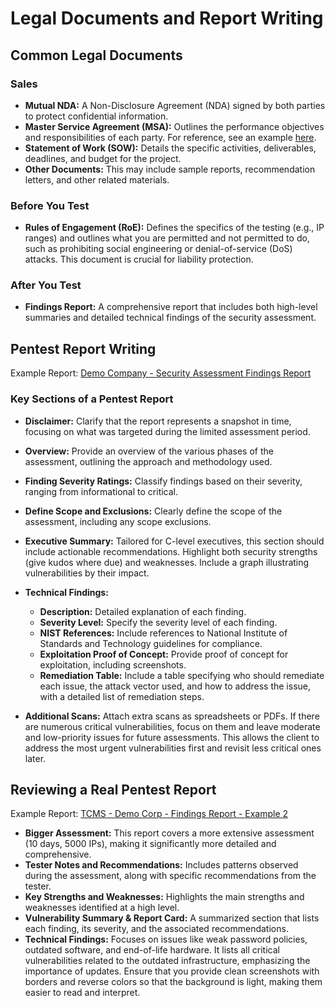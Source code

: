 # Legal Documents and Report Writing

## Common Legal Documents

### Sales

- **Mutual NDA:** A Non-Disclosure Agreement (NDA) signed by both parties to protect confidential information.
- **Master Service Agreement (MSA):** Outlines the performance objectives and responsibilities of each party. For reference, see an example [here](https://www.rapid7.com/legal/msa/).
- **Statement of Work (SOW):** Details the specific activities, deliverables, deadlines, and budget for the project.
- **Other Documents:** This may include sample reports, recommendation letters, and other related materials.

### Before You Test

- **Rules of Engagement (RoE):** Defines the specifics of the testing (e.g., IP ranges) and outlines what you are permitted and not permitted to do, such as prohibiting social engineering or denial-of-service (DoS) attacks. This document is crucial for liability protection.

### After You Test

- **Findings Report:** A comprehensive report that includes both high-level summaries and detailed technical findings of the security assessment.

## Pentest Report Writing

Example Report: [Demo Company - Security Assessment Findings Report](https://github.com/hmaverickadams/TCM-Security-Sample-Pentest-Report/blob/master/Demo%20Company%20-%20Security%20Assessment%20Findings%20Report.docx)

### Key Sections of a Pentest Report

- **Disclaimer:** Clarify that the report represents a snapshot in time, focusing on what was targeted during the limited assessment period.
- **Overview:** Provide an overview of the various phases of the assessment, outlining the approach and methodology used.

- **Finding Severity Ratings:** Classify findings based on their severity, ranging from informational to critical.

- **Define Scope and Exclusions:** Clearly define the scope of the assessment, including any scope exclusions.

- **Executive Summary:** Tailored for C-level executives, this section should include actionable recommendations. Highlight both security strengths (give kudos where due) and weaknesses. Include a graph illustrating vulnerabilities by their impact.

- **Technical Findings:**

  - **Description:** Detailed explanation of each finding.
  - **Severity Level:** Specify the severity level of each finding.
  - **NIST References:** Include references to National Institute of Standards and Technology guidelines for compliance.
  - **Exploitation Proof of Concept:** Provide proof of concept for exploitation, including screenshots.
  - **Remediation Table:** Include a table specifying who should remediate each issue, the attack vector used, and how to address the issue, with a detailed list of remediation steps.

- **Additional Scans:** Attach extra scans as spreadsheets or PDFs. If there are numerous critical vulnerabilities, focus on them and leave moderate and low-priority issues for future assessments. This allows the client to address the most urgent vulnerabilities first and revisit less critical ones later.

## Reviewing a Real Pentest Report

Example Report: [TCMS - Demo Corp - Findings Report - Example 2](https://github.com/hmaverickadams/TCM-Security-Sample-Pentest-Report/blob/master/TCMS%20-%20Demo%20Corp%20-%20Findings%20Report%20-%20Example%202.docx)

- **Bigger Assessment:** This report covers a more extensive assessment (10 days, 5000 IPs), making it significantly more detailed and comprehensive.
- **Tester Notes and Recommendations:** Includes patterns observed during the assessment, along with specific recommendations from the tester.
- **Key Strengths and Weaknesses:** Highlights the main strengths and weaknesses identified at a high level.
- **Vulnerability Summary & Report Card:** A summarized section that lists each finding, its severity, and the associated recommendations.
- **Technical Findings:** Focuses on issues like weak password policies, outdated software, and end-of-life hardware. It lists all critical vulnerabilities related to the outdated infrastructure, emphasizing the importance of updates. Ensure that you provide clean screenshots with borders and reverse colors so that the background is light, making them easier to read and interpret.
